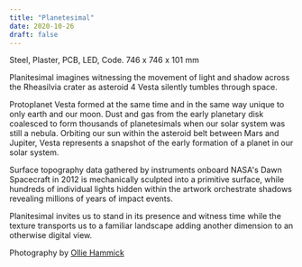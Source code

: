 ```yaml
---
title: "Planetesimal"
date: 2020-10-26
draft: false
---
```

Steel, Plaster, PCB, LED, Code. 746 x 746 x 101 mm

Planitesimal imagines witnessing the movement of light and shadow across the Rheasilvia crater as asteroid 4 Vesta silently tumbles through space.
 
Protoplanet Vesta formed at the same time and in the same way unique to only earth and our moon. Dust and gas from the early planetary disk coalesced to form thousands of planetesimals when our solar system was still a nebula. Orbiting our sun within the  asteroid belt between Mars and Jupiter, Vesta represents a snapshot of the early formation of a planet in our solar system.

Surface topography data gathered by instruments onboard NASA's Dawn Spacecraft in 2012 is mechanically sculpted into a primitive surface, while hundreds of individual lights hidden within the artwork orchestrate shadows revealing millions of years of impact events. 

Planitesimal invites us to stand in its presence and witness time while the texture transports us to a familiar landscape adding another dimension to an otherwise digital view. 

Photography by [Ollie Hammick](https://olliehammick.com/)
